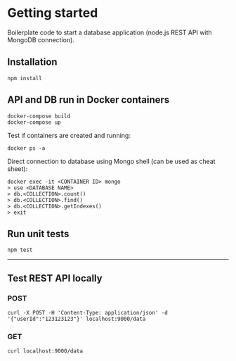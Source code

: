 # Getting started

Boilerplate code to start a database application (node.js REST API with MongoDB connection).

## Installation

```
npm install
```

## API and DB run in Docker containers

```
docker-compose build
docker-compose up
```

Test if containers are created and running:

```
docker ps -a
```

Direct connection to database using Mongo shell (can be used as cheat sheet):

```
docker exec -it <CONTAINER ID> mongo
> use <DATABASE NAME>
> db.<COLLECTION>.count()
> db.<COLLECTION>.find()
> db.<COLLECTION>.getIndexes()
> exit
```

## Run unit tests

```
npm test
```

---

## Test REST API locally
### POST
```
curl -X POST -H 'Content-Type: application/json' -d '{"userId":"123123123"}' localhost:9000/data
```

### GET
```
curl localhost:9000/data
```
